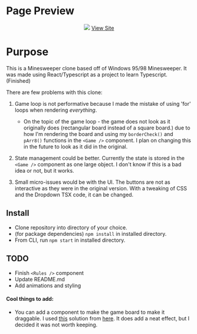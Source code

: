 # Page Preview
<div align="center">
    <img src="https://i.imgur.com/YdsFsoa.gif" />
    <a href="https://msc-react.herokuapp.com/">View Site</a>
</div>
    
# Purpose
This is a Minesweeper clone based off of Windows 95/98 Minesweeper. It was made using React/Typescript as a project to learn Typescript. (Finished)

There are few problems with this clone:

1. Game loop is not performative because I made the mistake of using 'for' loops when rendering *everything*.
    - On the topic of the game loop - the game does not look as it originally does (rectangular board instead of a square board.) due to how I'm rendering the board and using my ```borderCheck()``` and ```pArr8()``` functions in the ```<Game />``` component. I plan on changing this in the future to look as it did in the original.

2. State management could be better. Currently the state is stored in the ```<Game />``` component as one large object. I don't know if this is a bad idea or not, but it works.

3. Small micro-issues would be with the UI. The buttons are not as interactive as they were in the original version. With a tweaking of CSS and the Dropdown TSX code, it can be changed.

## Install
- Clone repository into directory of your choice.
- (for package dependencies) ``` npm install ``` in installed  directory.
- From CLI, run ``` npm start ``` in installed directory.

## TODO
- Finish ```<Rules />``` component
- Update README.md
- Add animations and styling

#### Cool things to add:

- You can add a component to make the game board to make it draggable. I used [this](https://codesandbox.io/s/condescending-dirac-rxwgx?file=/src/App.js) solution from [here](https://stackoverflow.com/a/39192992/11833883). It does add a neat effect, but I decided it was not worth keeping.
